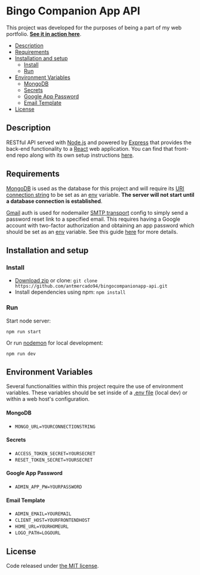 # **Bingo Companion App API**

This project was developed for the purposes of being a part of my web portfolio. **[See it in action here](https://bingocompanionapp.netlify.app/)**.

- [Description](#description)
- [Requirements](#requirements)
- [Installation and setup](#installation-and-setup)
  - [Install](#install)
  - [Run](#run)
- [Environment Variables](#environment-variables)
  - [MongoDB](#mongodb)
  - [Secrets](#secrets)
  - [Google App Password](#google-app-password)
  - [Email Template](#email-template)
- [License](#license)

## **Description**

RESTful API served with [Node.js](https://nodejs.org/en/) and powered by [Express](https://expressjs.com/) that provides the back-end functionality to a [React](https://reactjs.org/) web application. You can find that front-end repo along with its own setup instructions [here](https://github.com/antmercado94/bingocompanionapp).

## **Requirements**

[MongoDB](https://www.mongodb.com/) is used as the database for this project and will require its [URI connection string](https://www.mongodb.com/docs/manual/reference/connection-string/) to be set as an [env](#environment-variables) variable. **The server will not start until a database connection is established**.

[Gmail](https://www.google.com/gmail/about/) auth is used for nodemailer [SMTP transport](https://nodemailer.com/smtp/) config to simply send a password reset link to a specified email. This requires having a Google account with two-factor authorization and obtaining an app password which should be set as an [env](#environment-variables) variable. See this guide [here](https://medium.com/@y.mehnati_49486/how-to-send-an-email-from-your-gmail-account-with-nodemailer-837bf09a7628) for more details.

## **Installation and setup**

### **Install**

- [Download zip](https://github.com/antmercado94/bingocompanionapp-api/archive/refs/heads/main.zip) or clone: `git clone https://github.com/antmercado94/bingocompanionapp-api.git`
- Install dependencies using npm: `npm install`

### **Run**

Start node server:

```
npm run start
```

Or run [nodemon](https://nodemon.io/) for local development:

```
npm run dev
```

## **Environment Variables**

Several functionalities within this project require the use of environment variables. These variables should be set inside of a [.env file](https://github.com/antmercado94/bingocompanionapp-api/blob/main/.env.example) (local dev) or within a web host's configuration.

#### **MongoDB**

- `MONGO_URL=YOURCONNECTIONSTRING`

#### **Secrets**

- `ACCESS_TOKEN_SECRET=YOURSECRET`
- `RESET_TOKEN_SECRET=YOURSECRET`

#### **Google App Password**

- `ADMIN_APP_PW=YOURPASSWORD`

#### **Email Template**

- `ADMIN_EMAIL=YOUREMAIL`
- `CLIENT_HOST=YOURFRONTENDHOST`
- `HOME_URL=YOURHOMEURL`
- `LOGO_PATH=LOGOURL`

## **License**

Code released under [the MIT license](https://github.com/antmercado94/bingocompanionapp-api/blob/main/LICENSE).
